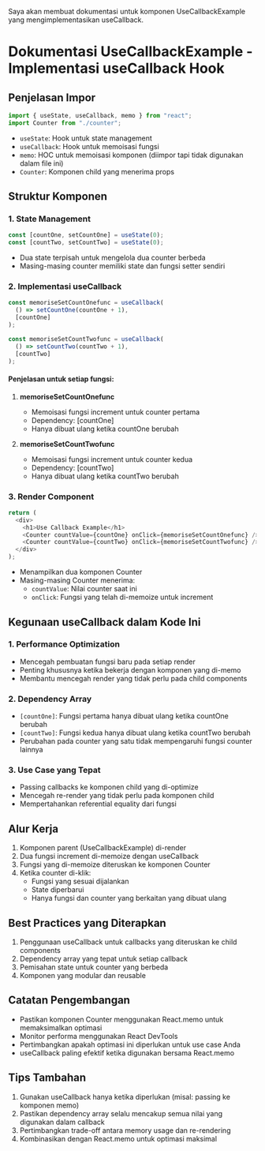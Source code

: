 Saya akan membuat dokumentasi untuk komponen UseCallbackExample yang mengimplementasikan useCallback.

# Dokumentasi UseCallbackExample - Implementasi useCallback Hook

## Penjelasan Impor

```javascript
import { useState, useCallback, memo } from "react";
import Counter from "./counter";
```

- `useState`: Hook untuk state management
- `useCallback`: Hook untuk memoisasi fungsi
- `memo`: HOC untuk memoisasi komponen (diimpor tapi tidak digunakan dalam file ini)
- `Counter`: Komponen child yang menerima props

## Struktur Komponen

### 1. State Management

```javascript
const [countOne, setCountOne] = useState(0);
const [countTwo, setCountTwo] = useState(0);
```

- Dua state terpisah untuk mengelola dua counter berbeda
- Masing-masing counter memiliki state dan fungsi setter sendiri

### 2. Implementasi useCallback

```javascript
const memoriseSetCountOnefunc = useCallback(
  () => setCountOne(countOne + 1),
  [countOne]
);

const memoriseSetCountTwofunc = useCallback(
  () => setCountTwo(countTwo + 1),
  [countTwo]
);
```

#### Penjelasan untuk setiap fungsi:

1. **memoriseSetCountOnefunc**

   - Memoisasi fungsi increment untuk counter pertama
   - Dependency: [countOne]
   - Hanya dibuat ulang ketika countOne berubah

2. **memoriseSetCountTwofunc**
   - Memoisasi fungsi increment untuk counter kedua
   - Dependency: [countTwo]
   - Hanya dibuat ulang ketika countTwo berubah

### 3. Render Component

```javascript
return (
  <div>
    <h1>Use Callback Example</h1>
    <Counter countValue={countOne} onClick={memoriseSetCountOnefunc} />
    <Counter countValue={countTwo} onClick={memoriseSetCountTwofunc} />
  </div>
);
```

- Menampilkan dua komponen Counter
- Masing-masing Counter menerima:
  - `countValue`: Nilai counter saat ini
  - `onClick`: Fungsi yang telah di-memoize untuk increment

## Kegunaan useCallback dalam Kode Ini

### 1. Performance Optimization

- Mencegah pembuatan fungsi baru pada setiap render
- Penting khususnya ketika bekerja dengan komponen yang di-memo
- Membantu mencegah render yang tidak perlu pada child components

### 2. Dependency Array

- `[countOne]`: Fungsi pertama hanya dibuat ulang ketika countOne berubah
- `[countTwo]`: Fungsi kedua hanya dibuat ulang ketika countTwo berubah
- Perubahan pada counter yang satu tidak mempengaruhi fungsi counter lainnya

### 3. Use Case yang Tepat

- Passing callbacks ke komponen child yang di-optimize
- Mencegah re-render yang tidak perlu pada komponen child
- Mempertahankan referential equality dari fungsi

## Alur Kerja

1. Komponen parent (UseCallbackExample) di-render
2. Dua fungsi increment di-memoize dengan useCallback
3. Fungsi yang di-memoize diteruskan ke komponen Counter
4. Ketika counter di-klik:
   - Fungsi yang sesuai dijalankan
   - State diperbarui
   - Hanya fungsi dan counter yang berkaitan yang dibuat ulang

## Best Practices yang Diterapkan

1. Penggunaan useCallback untuk callbacks yang diteruskan ke child components
2. Dependency array yang tepat untuk setiap callback
3. Pemisahan state untuk counter yang berbeda
4. Komponen yang modular dan reusable

## Catatan Pengembangan

- Pastikan komponen Counter menggunakan React.memo untuk memaksimalkan optimasi
- Monitor performa menggunakan React DevTools
- Pertimbangkan apakah optimasi ini diperlukan untuk use case Anda
- useCallback paling efektif ketika digunakan bersama React.memo

## Tips Tambahan

1. Gunakan useCallback hanya ketika diperlukan (misal: passing ke komponen memo)
2. Pastikan dependency array selalu mencakup semua nilai yang digunakan dalam callback
3. Pertimbangkan trade-off antara memory usage dan re-rendering
4. Kombinasikan dengan React.memo untuk optimasi maksimal
